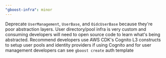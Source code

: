 ```yaml
---
"gboost-infra": minor
---
```


Deprecate `UserManagement`, `UserBase`, and `OidcUserBase` because they're poor abstraction layers. User directory/pool infra is very custom and consuming developers will need to open source code to learn what's being abstracted. Recommend developers use AWS CDK's Cognito L3 constructs to setup user pools and identity providers if using Cognito and for user management developers can see `gboost create` auth template
